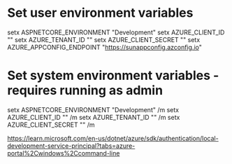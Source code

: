 # Set user environment variables
setx ASPNETCORE_ENVIRONMENT "Development"
setx AZURE_CLIENT_ID "<your-client-id>"
setx AZURE_TENANT_ID "<your-tenant-id>"
setx AZURE_CLIENT_SECRET "<your-client-secret>"
setx  AZURE_APPCONFIG_ENDPOINT  "https://sunappconfig.azconfig.io"

# Set system environment variables - requires running as admin
setx ASPNETCORE_ENVIRONMENT "Development" /m
setx AZURE_CLIENT_ID "<your-client-id>" /m
setx AZURE_TENANT_ID "<your-tenant-id>" /m
setx AZURE_CLIENT_SECRET "<your-client-secret>" /m

https://learn.microsoft.com/en-us/dotnet/azure/sdk/authentication/local-development-service-principal?tabs=azure-portal%2Cwindows%2Ccommand-line